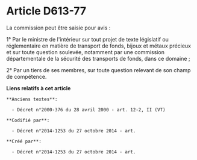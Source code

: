 # Article D613-77

La commission peut être saisie pour avis :

1° Par le ministre de l'intérieur sur tout projet de texte législatif ou réglementaire en matière de transport de fonds,
bijoux et métaux précieux et sur toute question soulevée, notamment par une commission départementale de la sécurité des
transports de fonds, dans ce domaine ;

2° Par un tiers de ses membres, sur toute question relevant de son champ de compétence.

**Liens relatifs à cet article**

	**Anciens textes**:

	  - Décret n°2000-376 du 28 avril 2000 - art. 12-2, II (VT)

	**Codifié par**:

	  - Décret n°2014-1253 du 27 octobre 2014 - art.

	**Créé par**:

	  - Décret n°2014-1253 du 27 octobre 2014 - art.
